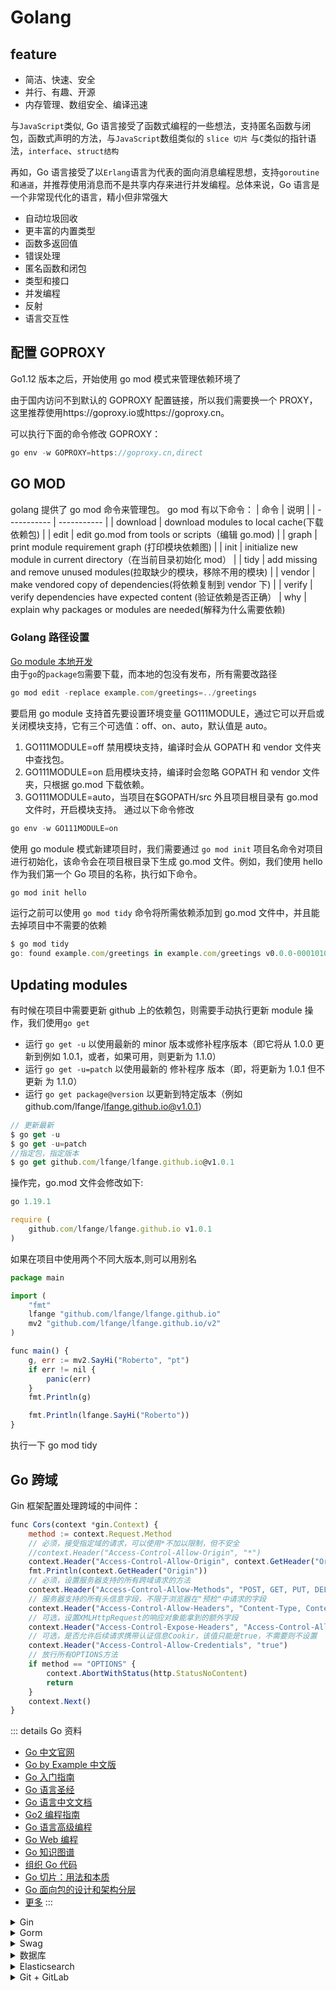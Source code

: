 # Golang

## feature

- 简洁、快速、安全
- 并行、有趣、开源
- 内存管理、数组安全、编译迅速

与`JavaScript`类似, Go 语言接受了函数式编程的一些想法，支持匿名函数与闭包，函数式声明的方法，与`JavaScript`数组类似的 `slice 切片`
与`C`类似的指针语法，`interface`、`struct结构`

再如，Go 语言接受了以`Erlang`语言为代表的面向消息编程思想，支持`goroutine`和`通道`，并推荐使用消息而不是共享内存来进行并发编程。总体来说，Go 语言是一个非常现代化的语言，精小但非常强大

- 自动垃圾回收
- 更丰富的内置类型
- 函数多返回值
- 错误处理
- 匿名函数和闭包
- 类型和接口
- 并发编程
- 反射
- 语言交互性

## 配置 GOPROXY

Go1.12 版本之后，开始使用 go mod 模式来管理依赖环境了

由于国内访问不到默认的 GOPROXY 配置链接，所以我们需要换一个 PROXY，这里推荐使用https://goproxy.io或https://goproxy.cn。

可以执行下面的命令修改 GOPROXY：

```javascript
go env -w GOPROXY=https://goproxy.cn,direct
```

## GO MOD

golang 提供了 go mod 命令来管理包。 go mod 有以下命令：
| 命令 | 说明 |
| ----------- | ----------- |
| download | download modules to local cache(下载依赖包) |
| edit | edit go.mod from tools or scripts（编辑 go.mod) |
| graph | print module requirement graph (打印模块依赖图) |
| init | initialize new module in current directory（在当前目录初始化 mod） |
| tidy | add missing and remove unused modules(拉取缺少的模块，移除不用的模块) |
| vendor | make vendored copy of dependencies(将依赖复制到 vendor 下) |
| verify | verify dependencies have expected content (验证依赖是否正确）
| why | explain why packages or modules are needed(解释为什么需要依赖)

### Golang 路径设置

[Go module 本地开发](https://go.dev/doc/tutorial/call-module-code)  
由于`go`的`package包`需要下载，而本地的包没有发布，所有需要改路径

```javascript
go mod edit -replace example.com/greetings=../greetings
```

要启用 go module 支持首先要设置环境变量 GO111MODULE，通过它可以开启或关闭模块支持，它有三个可选值：off、on、auto，默认值是 auto。

1. GO111MODULE=off 禁用模块支持，编译时会从 GOPATH 和 vendor 文件夹中查找包。
2. GO111MODULE=on 启用模块支持，编译时会忽略 GOPATH 和 vendor 文件夹，只根据 go.mod 下载依赖。
3. GO111MODULE=auto，当项目在$GOPATH/src 外且项目根目录有 go.mod 文件时，开启模块支持。
   通过以下命令修改

```javascript
go env -w GO111MODULE=on
```

使用 go module 模式新建项目时，我们需要通过 `go mod init` 项目名命令对项目进行初始化，该命令会在项目根目录下生成 go.mod 文件。例如，我们使用 hello 作为我们第一个 Go 项目的名称，执行如下命令。

```javascript
go mod init hello
```

运行之前可以使用 `​go mod tidy`​ 命令将所需依赖添加到 go.mod 文件中，并且能去掉项目中不需要的依赖

```javascript
$ go mod tidy
go: found example.com/greetings in example.com/greetings v0.0.0-00010101000000-000000000000
```

## Updating modules

有时候在项目中需要更新 github 上的依赖包，则需要手动执行更新 module 操作，我们使用`go get`

- 运行 `go get -u` 以使用最新的 minor 版本或修补程序版本（即它将从 1.0.0 更新到例如 1.0.1，或者，如果可用，则更新为 1.1.0）
- 运行 `go get -u=patch` 以使用最新的 修补程序 版本（即，将更新为 1.0.1 但不更新 为 1.1.0）
- 运行 `go get package@version` 以更新到特定版本（例如 github.com/lfange/lfange.github.io@v1.0.1）

```javascript
// 更新最新
$ go get -u
$ go get -u=patch
//指定包，指定版本
$ go get github.com/lfange/lfange.github.io@v1.0.1
```

操作完，go.mod 文件会修改如下:

```javascript
go 1.19.1

require (
    github.com/lfange/lfange.github.io v1.0.1
)
```

如果在项目中使用两个不同大版本,则可以用别名

```javascript
package main

import (
    "fmt"
    lfange "github.com/lfange/lfange.github.io"
    mv2 "github.com/lfange/lfange.github.io/v2"
)

func main() {
    g, err := mv2.SayHi("Roberto", "pt")
    if err != nil {
        panic(err)
    }
    fmt.Println(g)

    fmt.Println(lfange.SayHi("Roberto"))
}
```

执行一下 go mod tidy

## Go 跨域

Gin 框架配置处理跨域的中间件：

```javascript
func Cors(context *gin.Context) {
	method := context.Request.Method
	// 必须，接受指定域的请求，可以使用*不加以限制，但不安全
	//context.Header("Access-Control-Allow-Origin", "*")
	context.Header("Access-Control-Allow-Origin", context.GetHeader("Origin"))
	fmt.Println(context.GetHeader("Origin"))
	// 必须，设置服务器支持的所有跨域请求的方法
	context.Header("Access-Control-Allow-Methods", "POST, GET, PUT, DELETE, OPTIONS")
	// 服务器支持的所有头信息字段，不限于浏览器在"预检"中请求的字段
	context.Header("Access-Control-Allow-Headers", "Content-Type, Content-Length, Token")
	// 可选，设置XMLHttpRequest的响应对象能拿到的额外字段
	context.Header("Access-Control-Expose-Headers", "Access-Control-Allow-Headers, Token")
	// 可选，是否允许后续请求携带认证信息Cookir，该值只能是true，不需要则不设置
	context.Header("Access-Control-Allow-Credentials", "true")
	// 放行所有OPTIONS方法
	if method == "OPTIONS" {
		context.AbortWithStatus(http.StatusNoContent)
		return
	}
	context.Next()
}
```

::: details Go 资料

- [Go 中文官网](https://go-zh.org/)
- [Go by Example 中文版](https://gobyexample-cn.github.io/)
- [Go 入门指南](https://fuckcloudnative.io/the-way-to-go/)
- [Go 语言圣经](https://book.itsfun.top/gopl-zh/)
- [Go 语言中文文档](http://www.topgoer.com/)
- [Go2 编程指南](https://chai2010.cn/go2-book/)
- [Go 语言高级编程](https://chai2010.cn/advanced-go-programming-book/)
- [Go Web 编程](https://www.kancloud.cn/kancloud/web-application-with-golang/44105)
- [Go 知识图谱](https://www.processon.com/view/link/5a9ba4c8e4b0a9d22eb3bdf0#map)
- [组织 Go 代码](https://blog.go-zh.org/organizing-go-code)
- [Go 切片：用法和本质](https://blog.go-zh.org/go-slices-usage-and-internals)
- [Go 面向包的设计和架构分层](https://github.com/danceyoung/paper-code/blob/master/package-oriented-design/packageorienteddesign.md)
- [更多](https://www.bookstack.cn/explore?cid=10&tab=popular)
  :::

<details>
<summary>Gin</summary>

- [Gin 官方文档](https://gin-gonic.com/zh-cn/docs/)
- [Gin 中文文档](https://www.kancloud.cn/shuangdeyu/gin_book/949411)
- [轻量级 Web 框架 Gin 结构分析](http://blog.itpub.net/31561269/viewspace-2637490/)
- [更多](https://www.bookstack.cn/explore?cid=168)

</details>

<details>
<summary>Gorm</summary>

- [GORM 官方文档](https://gorm.io/zh_CN/)
- [GORM 中文文档](http://gorm.book.jasperxu.com/)

</details>

<details>
<summary>Swag</summary>

- [Swag 开源地址](https://github.com/swaggo/swag)
- [Swag 中文说明](https://github.com/swaggo/swag/blob/master/README_zh-CN.md)

</details>

<details>
<summary>数据库</summary>

- [SQL Server 技术文档](https://docs.microsoft.com/zh-cn/sql/sql-server)
- [下载 SSMS](https://docs.microsoft.com/zh-cn/sql/ssms/download-sql-server-management-studio-ssms)

---

- [PostgreSQL 官网](https://www.postgresql.org/)
- [PostgreSQL 教程](https://www.runoob.com/postgresql/postgresql-tutorial.html)
- [PostgreSQL 手册](http://www.postgres.cn/docs/13/)
- [PostgreSQL 新手入门](http://www.ruanyifeng.com/blog/2013/12/getting_started_with_postgresql.html)
- [更多](https://www.bookstack.cn/explore?cid=166)

---

- [MySQL](https://www.bookstack.cn/explore?cid=38)
- [SQLite](https://www.bookstack.cn/explore?cid=43)
- [Redis](https://www.bookstack.cn/explore?cid=42)
- [更多](https://www.bookstack.cn/explore?cid=4&tab=popular)

</details>

<details>
<summary>Elasticsearch</summary>

- [Elasticsearch 中文官网](https://www.elastic.co/cn/elasticsearch/)
- [Elasticsearch 下载地址](https://www.elastic.co/cn/downloads/elasticsearch)
- [Elasticsearch 权威指南](https://www.elastic.co/guide/cn/elasticsearch/guide/current/index.html)
- [Elasticsearch 参考文档](https://www.elastic.co/guide/en/elasticsearch/reference/current/index.html)
- [更多](https://www.bookstack.cn/explore?cid=210)

</details>

<details>

<summary>Git + GitLab</summary>

- [Git 官方教程](https://git-scm.com/book/zh/v2)
- [Git 中文教程 - w3c](https://www.w3cschool.cn/git/)
- [Git 中文教程 - 易百](https://www.yiibai.com/git)
- [Git 中文教程 - runoob](https://www.runoob.com/git/git-tutorial.html)

---

- [GitLab 官方教程](https://docs.gitlab.com/ee/README.html)
- [GitLab 中文教程 - 易百](https://www.yiibai.com/gitlab/gitlab_merge_requests.html)
- [GitLab 支持的 Markdown 语法说明](http://192.168.200.39:999/help/user/markdown.md)

</details>

